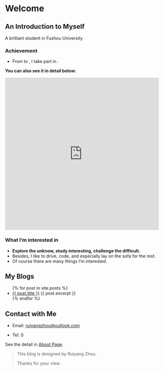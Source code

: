 # Welcome

## An Introduction to Myself

A brilliant student in Fuzhou University

### Achievement

- From to , I take part in .

**You can also see it in detail below:**


<iframe width="760px" height="500px" src="https://sway.office.com/s/fVfcBAKtNjWBf4rH/embed" frameborder="0" marginheight="0" marginwidth="0" max-width="100%" sandbox="allow-forms allow-modals allow-orientation-lock allow-popups allow-same-origin allow-scripts" scrolling="no" style="border: none; max-width: 100%; max-height: 100vh" allowfullscreen mozallowfullscreen msallowfullscreen webkitallowfullscreen></iframe>

### What I’m interested in

- **Explore the unknow, study interesting, challenge the difficult.**
- Besides, I like to drive, code, and especially lay on the sofa for the rest.
- Of course there are many things I’m interested.

## My Blogs

<ul>
  {% for post in site.posts %}
    <li>
      <a href="{{ post.url }}">{{ post.title }}</a>
      {{ post.excerpt }}
    </li>
  {% endfor %}
</ul>

## Contact with Me

- Email: [ruiyangzhou@outlook.com](ruiyangzhou@outlook.com)

- Tel: 0

See the detail in [About Page](https://fentaniao.github.io/about.html).

> This blog is designed by Ruiyang Zhou.
>
> Thanks for your view.

